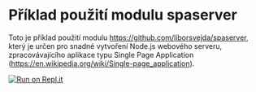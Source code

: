 # Příklad použití modulu spaserver

Toto je příklad použití modulu https://github.com/liborsvejda/spaserver, který je určen 
pro snadné vytvoření Node.js webového serveru, zpracovávajícího aplikace typu 
Single Page Application (https://en.wikipedia.org/wiki/Single-page_application).

[![Run on Repl.it](https://repl.it/badge/github/MartinProtiVsem/spa)](https://repl.it/github/MartinProtiVsem/spa)